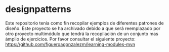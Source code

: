 # designpatterns
Este repositorio tenía como fin recopilar ejemplos de diferentes patrones de diseño.
Este proyecto se ha archivado debido a que será reemplazado por otro proyecto multimódulo que tendrá la recopilación de un conjunto mas ámplio de ejercicios.
Por favor consultar el siguiente proyecto: https://github.com/figueroagonzalezm/learning-modules-mvn
